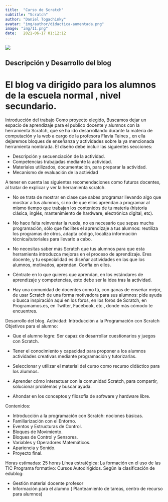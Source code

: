 ```yaml
---
title:  "Curso de Scratch"
subtitle: "Scratch"
author: "Daniel Togachinky"
avatar: "img/author/didactica-aumentada.png"
image: "img/11.png"
date:   2021-06-17 01:12:12
---
```

![](https://3.bp.blogspot.com/-2xcpj0IuFFM/W-hZHbDUDOI/AAAAAAAARr4/VWvsv0Ek8BgY0HqvANoA8s1GhvqwHXQvQCLcBGAs/s200/scratch-ni%25C3%25B1os-1024x934.png)
## Descripción y Desarrollo del blog ##

# El blog va dirigido para los alumnos de la escuela normal , nivel secundario.
Introducción del trabajo
Como proyecto elegido, Buscamos dejar un espacio de aprendizaje para el publico docente y alumnos con la herramienta Scratch, que se ha ido desarrollando durante la materia de computación y la web a cargo de la profesora Flavia Taines , en ella dejaremos bloques de enseñanza y actividades sobre la ya mencionada herramienta nombrada.
El diseño debe incluir las siguientes secciones:

- Descripción y secuenciación de la actividad.
- Competencias trabajadas mediante la actividad.
- Materiales utilizados, documentación, para preparar la actividad.
- Mecanismo de evaluación de la actividad

A tener en cuenta las siguientes recomendaciones como futuros docentes, al tratar de explicar y ver la herramienta scratch.



- No se trata de mostrar en clase que sabes programar llevando algo que mostrar a tus alumnos, si no de que ellos aprendan a programar al mismo tiempo que trabajan los contenidos de tu materia (historia clásica, inglés, mantenimiento de hardware, electrónica digital, etc).



- No hace falta reinventar la rueda, no es necesario que sepas mucha programación, sólo que facilites el aprendizaje a tus alumnos: reutiliza los programas de otros, adapta código, localiza información técnica/tutoriales para llevarlo a cabo.


- No necesitas saber más Scratch que tus alumnos para que esta herramienta introduzca mejoras en el proceso de aprendizaje. Eres docente, y tu especialidad es diseñar actividades en las que los alumnos, motivados, aprendan. Confía en ellos.


- Céntrate en lo que quieres que aprendan, en los estándares de aprendizaje y competencias, esto debe ser la idea tras la actividad.


- Hay una comunidad de docentes como tú, con ganas de enseñar mejor, de usar Scratch de una forma motivadora para sus alumnos: pide ayuda o busca inspiración aquí en los foros, en los foros de Scratch, en Programamos.es, en Twitter, Facebook, etc., donde más cómodo te encuentres.

Desarrollo del blog.
Actividad: Introducción a la Programación con Scratch
Objetivos para el alumno: 



- Que el alumno logre: Ser capaz de desarrollar cuestionarios y juegos con Scratch.


- Tener el conocimiento y capacidad para proponer a los alumnos actividades creativas mediante programación y tutorizarlas.


- Seleccionar y utilizar el material del curso como recurso didáctico para los alumnos.


- Aprender cómo interactuar con la comunidad Scratch, para compartir, solucionar problemas y buscar ayuda.


- Ahondar en los conceptos y filosofía de software y hardware libre.

Contenidos:

- Introducción a la programación con Scratch: nociones básicas.
- Familiarización con el Entorno.
- Eventos y Estructuras de Control.
- Bloques de Movimiento.
- Bloques de Control y Sensores.
- Variables y Operadores Matemáticos.
- Apariencia y Sonido.
- Proyecto final.

Horas estimadas: 25 horas
Línea estratégica: La formación en el uso de las TIC
Programa formativo: Cursos Autodirigidos.
Según la clasificación de edublog:

- Gestión material docente profesor
- Información para el alumno ( Planteamiento de tareas, centro de recurso para alumnos)


